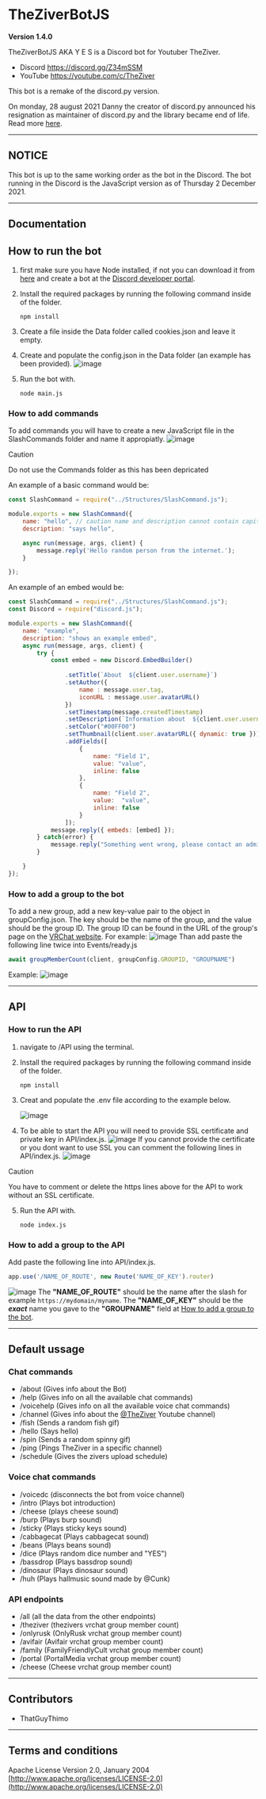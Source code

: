 # TheZiverBotJS

**Version 1.4.0**

TheZiverBotJS AKA Y E S is a Discord bot for Youtuber TheZiver.
- Discord https://discord.gg/Z34mSSM
- YouTube https://youtube.com/c/TheZiver

This bot is a remake of the discord.py version.

On monday, 28 august 2021 Danny the creator of discord.py announced his resignation as maintainer of discord.py and the library became end of life.
Read more [here](https://gist.github.com/Rapptz/4a2f62751b9600a31a0d3c78100287f1).

---
## NOTICE

This bot is up to the same working order as the bot in the Discord.
The bot running in the Discord is the JavaScript version as of Thursday 2 December 2021.

---
## Documentation
## How to run the bot
1. first make sure you have Node installed, if not you can download it from [here](https://nodejs.org/en) and create a bot at the [Discord developer portal](https://discord.com/developers/applications).

2. Install the required packages by running the following command inside of the folder.
    ```cli
    npm install
    ```
3. Create a file inside the Data folder called cookies.json and leave it empty.
4. Create and populate the config.json in the Data folder (an example has been provided).
   ![image](/MD/Images/Example-config.jpg)
5. Run the bot with.
   ```cli
   node main.js
   ```
### How to add commands
To add commands you will have to create a new JavaScript file in the SlashCommands folder and name it appropiatly.
![image](/MD/Images/Slashcommands-Structure.jpg)
> [!CAUTION]
> Do not use the Commands folder as this has been depricated

An example of a basic command would be:
```js
const SlashCommand = require("../Structures/SlashCommand.js");

module.exports = new SlashCommand({
    name: "hello", // caution name and description cannot contain capitals
    description: "says hello", 

    async run(message, args, client) {
        message.reply('Hello random person from the internet.');
    }

});
```
An example of an embed would be:
```js
const SlashCommand = require("../Structures/SlashCommand.js");
const Discord = require("discord.js");

module.exports = new SlashCommand({
    name: "example",
    description: "shows an example embed",
    async run(message, args, client) {
        try {
            const embed = new Discord.EmbedBuilder()
    
                .setTitle(`About  ${client.user.username}`)
                .setAuthor({
                    name : message.user.tag,
                    iconURL : message.user.avatarURL()
                })
                .setTimestamp(message.createdTimestamp)
                .setDescription(`Information about  ${client.user.username}`)
                .setColor("#00FF00")
                .setThumbnail(client.user.avatarURL({ dynamic: true }))
                .addFields([
                    {
                        name: "Field 1",
                        value: "value",
                        inline: false
                    },
                    {
                        name: "Field 2",
                        value:  "value",
                        inline: false
                    }
                ]);
            message.reply({ embeds: [embed] });
        } catch(error) {
            message.reply("Something went wrong, please contact an admin for help.")
        } 

    }
});
```

### How to add a group to the bot

To add a new group, add a new key-value pair to the object in groupConfig.json.
The key should be the name of the group, and the value should be the group ID.
The group ID can be found in the URL of the group's page on the [VRChat website](https://vrchat.com). 
For example:
![image](/MD/Images/GroupConfig.json.png)
Than add paste the following line twice into Events/ready.js
```js
await groupMemberCount(client, groupConfig.GROUPID, "GROUPNAME")
```
Example:
![image](/MD/Images/Ready.js.png)

---
## API 
### How to run the API
1. navigate to /API using the terminal.
2. Install the required packages by running the following command inside of the folder.
    ```cli
    npm install
    ```
3. Creat and populate the .env file according to the example below.

   ![image](/MD/Images/Example-APIconfig.jpg)
4. To be able to start the API you will need to provide SSL certificate and private key in API/index.js.
   ![image](/MD/Images/Cert-example.JPG)
   If you cannot provide the certificate or you dont want to use SSL you can comment the following lines in API/index.js.
   ![image](/MD/Images/Https-Example.JPG)
> [!CAUTION]
> You have to comment or delete the https lines above for the API to work without an SSL certificate.
5. Run the API with.
   ```cli
   node index.js
   ```


### How to add a group to the API
Add paste the following line into API/index.js.
   ```js
   app.use('/NAME_OF_ROUTE', new Route('NAME_OF_KEY').router)
   ```
   ![image](/MD/Images/API-Router.jpg)
   The **"NAME_OF_ROUTE"** should be the name after the slash for example ```https://mydomain/myname```.
   The **"NAME_OF_KEY"** should be the ***exact*** name you gave to the **"GROUPNAME"** field at [How to add a group to the bot](###How-to-add-a-group-to-the-bot).

---
## Default ussage
### Chat commands

- /about (Gives info about the Bot)
- /help (Gives info on all the available chat commands)
- /voicehelp (Gives info on all the available voice chat commands)
- /channel (Gives info about the [@TheZiver](https://www.youtube.com/@TheZiver) Youtube channel)
- /fish (Sends a random fish gif)
- /hello (Says hello)
- /spin (Sends a random spinny gif)
- /ping (Pings TheZiver in a specific channel)
- /schedule (Gives the zivers upload schedule)

### Voice chat commands

- /voicedc (disconnects the bot from voice channel)
- /intro (Plays bot introduction)
- /cheese (plays cheese sound)
- /burp (Plays burp sound)
- /sticky (Plays sticky keys sound)
- /cabbagecat (Plays cabbagecat sound)
- /beans (Plays beans sound)
- /dice (Plays random dice number and "YES")
- /bassdrop (Plays bassdrop sound)
- /dinosaur (Plays dinosaur sound)
- /huh (Plays hallmusic sound made by @Cunk)

### API endpoints
- /all (all the data from the other endpoints)
- /theziver (thezivers vrchat group member count)
- /onlyrusk (OnlyRusk vrchat group member count)
- /avifair (Avifair vrchat group member count)
- /family (FamilyFriendlyCult vrchat group member count)
- /portal (PortalMedia vrchat group member count)
- /cheese (Cheese vrchat group member count)

---
## Contributors

- ThatGuyThimo

---
## Terms and conditions
Apache License
Version 2.0, January 2004
[http://www.apache.org/licenses/LICENSE-2.0](http://www.apache.org/licenses/LICENSE-2.0)
